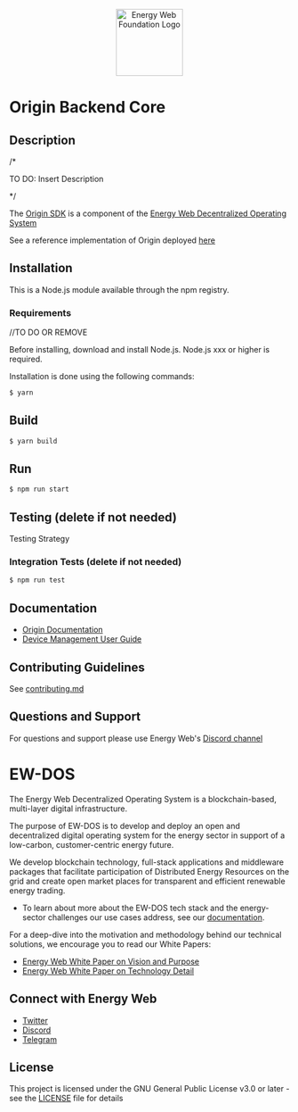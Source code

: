 <p align="center">
  <a href="https://www.energyweb.org" target="blank"><img src="../../../docs/images/EW.png" width="120" alt="Energy Web Foundation Logo" /></a>
</p>

# Origin Backend Core

## Description

/* 

TO DO: Insert Description

*/

The [Origin SDK](../../../README.md) is a component of the [Energy Web Decentralized Operating System](#ew-dos)

See a reference implementation of Origin deployed [here](https://origin-ui-canary.herokuapp.com/device/all)

## Installation

This is a Node.js module available through the npm registry.

### Requirements

//TO DO OR REMOVE

Before installing, download and install Node.js. Node.js xxx or higher is required.

Installation is done using the following commands:

```sh
$ yarn
```

## Build

```sh
$ yarn build
```

## Run

```sh
$ npm run start
```

## Testing (delete if not needed)

Testing Strategy

### Integration Tests (delete if not needed)

```sh
$ npm run test
```

## Documentation

-   [Origin Documentation](https://energy-web-foundation-origin.readthedocs-hosted.com/en/latest/)
-   [Device Management User Guide](https://energy-web-foundation-origin.readthedocs-hosted.com/en/latest/user-guide-device-management/)

## Contributing Guidelines

See [contributing.md](../../contributing.md)

## Questions and Support

For questions and support please use Energy Web's [Discord channel](https://discord.com/channels/706103009205288990/843970822254362664)

# EW-DOS

The Energy Web Decentralized Operating System is a blockchain-based, multi-layer digital infrastructure.

The purpose of EW-DOS is to develop and deploy an open and decentralized digital operating system for the energy sector in support of a low-carbon, customer-centric energy future.

We develop blockchain technology, full-stack applications and middleware packages that facilitate participation of Distributed Energy Resources on the grid and create open market places for transparent and efficient renewable energy trading.

-   To learn about more about the EW-DOS tech stack and the energy-sector challenges our use cases address, see our [documentation](https://energy-web-foundation.gitbook.io/energy-web/).

For a deep-dive into the motivation and methodology behind our technical solutions, we encourage you to read our White Papers:

-   [Energy Web White Paper on Vision and Purpose](https://www.energyweb.org/reports/EWDOS-Vision-Purpose/)
-   [Energy Web White Paper on Technology Detail](https://www.energyweb.org/wp-content/uploads/2020/06/EnergyWeb-EWDOS-PART2-TechnologyDetail-202006-vFinal.pdf)

## Connect with Energy Web

-   [Twitter](https://twitter.com/energywebx)
-   [Discord](https://discord.com/channels/706103009205288990/843970822254362664)
-   [Telegram](https://t.me/energyweb)

## License

This project is licensed under the GNU General Public License v3.0 or later - see the [LICENSE](LICENSE) file for details
